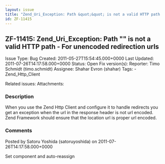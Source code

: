 ```yaml
---
layout: issue
title: "Zend_Uri_Exception: Path &quot;&quot; is not a valid HTTP path - For unencoded redirection urls"
id: ZF-11415
---
```


ZF-11415: Zend\_Uri\_Exception: Path "" is not a valid HTTP path - For unencoded redirection urls
-------------------------------------------------------------------------------------------------

 Issue Type: Bug Created: 2011-05-27T15:54:45.000+0000 Last Updated: 2011-07-26T14:17:58.000+0000 Status: Open Fix version(s): 
 Reporter:  Timo Schmidt (timo.schmidt)  Assignee:  Shahar Evron (shahar)  Tags: - Zend\_Http\_Client
 
 Related issues: 
 Attachments: 
### Description

When you use the Zend Http Client and configure it to handle redirects you get an exception when the url in the response header is not url encoded. Zend Framework should ensure that the location url is proper url encoded.

 

 

### Comments

Posted by Satoru Yoshida (satoruyoshida) on 2011-07-26T14:17:58.000+0000

Set component and auto-reassign

 

 